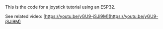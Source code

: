 This is the code for a joystick tutorial using an ESP32.

See related video: [https://youtu.be/yGU9-jSJi9M](https://youtu.be/yGU9-jSJi9M)

